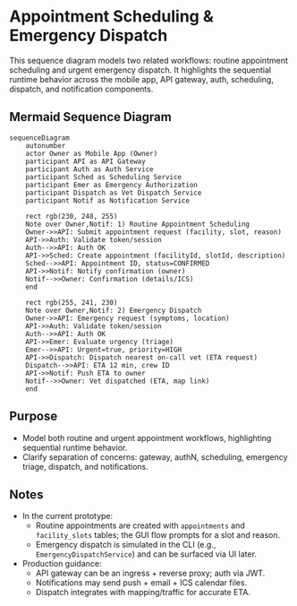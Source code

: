# Appointment Scheduling & Emergency Dispatch

This sequence diagram models two related workflows: routine appointment scheduling and urgent emergency dispatch. It highlights the sequential runtime behavior across the mobile app, API gateway, auth, scheduling, dispatch, and notification components.

## Mermaid Sequence Diagram

```mermaid
sequenceDiagram
    autonumber
    actor Owner as Mobile App (Owner)
    participant API as API Gateway
    participant Auth as Auth Service
    participant Sched as Scheduling Service
    participant Emer as Emergency Authorization
    participant Dispatch as Vet Dispatch Service
    participant Notif as Notification Service

    rect rgb(230, 248, 255)
    Note over Owner,Notif: 1) Routine Appointment Scheduling
    Owner->>API: Submit appointment request (facility, slot, reason)
    API->>Auth: Validate token/session
    Auth-->>API: Auth OK
    API->>Sched: Create appointment (facilityId, slotId, description)
    Sched-->>API: Appointment ID, status=CONFIRMED
    API->>Notif: Notify confirmation (owner)
    Notif-->>Owner: Confirmation (details/ICS)
    end

    rect rgb(255, 241, 230)
    Note over Owner,Notif: 2) Emergency Dispatch
    Owner->>API: Emergency request (symptoms, location)
    API->>Auth: Validate token/session
    Auth-->>API: Auth OK
    API->>Emer: Evaluate urgency (triage)
    Emer-->>API: Urgent=true, priority=HIGH
    API->>Dispatch: Dispatch nearest on-call vet (ETA request)
    Dispatch-->>API: ETA 12 min, crew ID
    API->>Notif: Push ETA to owner
    Notif-->>Owner: Vet dispatched (ETA, map link)
    end
```

## Purpose
- Model both routine and urgent appointment workflows, highlighting sequential runtime behavior.
- Clarify separation of concerns: gateway, authN, scheduling, emergency triage, dispatch, and notifications.

## Notes
- In the current prototype:
  - Routine appointments are created with `appointments` and `facility_slots` tables; the GUI flow prompts for a slot and reason.
  - Emergency dispatch is simulated in the CLI (e.g., `EmergencyDispatchService`) and can be surfaced via UI later.
- Production guidance:
  - API gateway can be an ingress + reverse proxy; auth via JWT.
  - Notifications may send push + email + ICS calendar files.
  - Dispatch integrates with mapping/traffic for accurate ETA.
